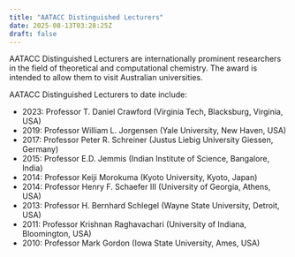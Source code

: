 ```yaml
---
title: "AATACC Distinguished Lecturers"
date: 2025-08-13T03:28:25Z
draft: false
---
```


AATACC Distinguished Lecturers are internationally prominent researchers in the field of theoretical and computational chemistry. The award is intended to allow them to visit Australian universities. 

AATACC Distinguished Lecturers to date include:

*   2023: Professor T. Daniel Crawford (Virginia Tech, Blacksburg, Virginia, USA)
*   2019: Professor William L. Jorgensen (Yale University, New Haven, USA)
*   2017: Professor Peter R. Schreiner (Justus Liebig University Giessen, Germany)
*   2015: Professor E.D. Jemmis (Indian Institute of Science, Bangalore, India)
*   2014: Professor Keiji Morokuma (Kyoto University, Kyoto, Japan)
*   2014: Professor Henry F. Schaefer III (University of Georgia, Athens, USA)
*   2013: Professor H. Bernhard Schlegel (Wayne State University, Detroit, USA)
*   2011: Professor Krishnan Raghavachari (University of Indiana, Bloomington, USA)
*   2010: Professor Mark Gordon (Iowa State University, Ames, USA)
